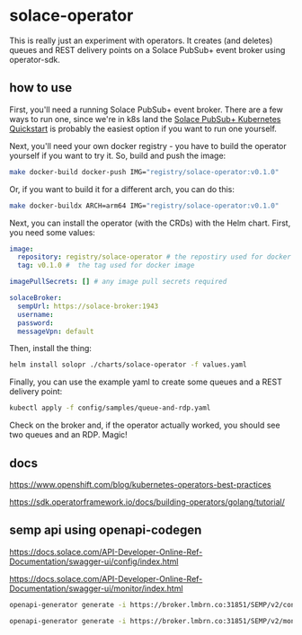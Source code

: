 # solace-operator

This is really just an experiment with operators. It creates (and deletes) queues and REST delivery points on a Solace PubSub+ event broker using operator-sdk.

## how to use

First, you'll need a running Solace PubSub+ event broker. There are a few ways to run one, since we're in k8s land the [Solace PubSub+ Kubernetes Quickstart](https://github.com/SolaceProducts/pubsubplus-kubernetes-quickstart) is probably the easiest option if you want to run one yourself.

Next, you'll need your own docker registry - you have to build the operator yourself if you want to try it. So, build and push the image:

```bash
make docker-build docker-push IMG="registry/solace-operator:v0.1.0"
```

Or, if you want to build it for a different arch, you can do this:

```bash
make docker-buildx ARCH=arm64 IMG="registry/solace-operator:v0.1.0"
```

Next, you can install the operator (with the CRDs) with the Helm chart. First, you need some values:

```yaml
image:
  repository: registry/solace-operator # the repostiry used for docker iamge
  tag: v0.1.0 #  the tag used for docker image

imagePullSecrets: [] # any image pull secrets required

solaceBroker:
  sempUrl: https://solace-broker:1943
  username:
  password:
  messageVpn: default
```

Then, install the thing:

```bash
helm install solopr ./charts/solace-operator -f values.yaml
```

Finally, you can use the example yaml to create some queues and a REST delivery point:

```bash
kubectl apply -f config/samples/queue-and-rdp.yaml
```

Check on the broker and, if the operator actually worked, you should see two queues and an RDP. Magic!

## docs

https://www.openshift.com/blog/kubernetes-operators-best-practices

https://sdk.operatorframework.io/docs/building-operators/golang/tutorial/

## semp api using openapi-codegen

https://docs.solace.com/API-Developer-Online-Ref-Documentation/swagger-ui/config/index.html

https://docs.solace.com/API-Developer-Online-Ref-Documentation/swagger-ui/monitor/index.html

```bash
openapi-generator generate -i https://broker.lmbrn.co:31851/SEMP/v2/config/spec -g go -o ./sempv2-config --skip-validate-spec -p structPrefix=true

openapi-generator generate -i https://broker.lmbrn.co:31851/SEMP/v2/monitor/spec -g go -o ./sempv2-monitor --skip-validate-spec -p structPrefix=true
```
